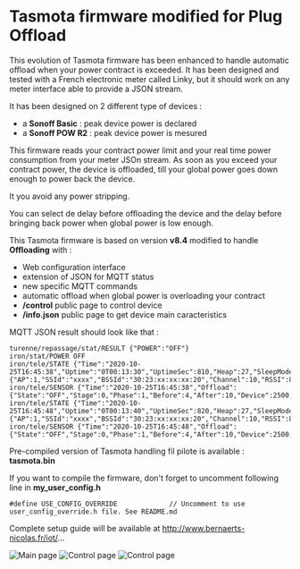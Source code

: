 Tasmota firmware modified for Plug Offload
=============

This evolution of Tasmota firmware has been enhanced to handle automatic offload when your power contract is exceeded. It has been designed and tested with a French electronic meter called Linky, but it should work on any meter interface able to provide a JSON stream.

It has been designed on 2 different type of devices :
  * a **Sonoff Basic** : peak device power is declared
  * a **Sonoff POW R2** : peak device power is mesured 

This firmware reads your contract power limit and your real time power consumption from your meter JSOn stream. As soon as you exceed your contract power, the device is offloaded, till your global power goes down enough to power back the device.

It you avoid any power stripping.


You can select de delay before offloading the device and the delay before bringing back power when global power is low enough.

This Tasmota firmware is based on version **v8.4** modified to handle **Offloading** with :
  * Web configuration interface
  * extension of JSON for MQTT status
  * new specific MQTT commands
  * automatic offload when global power is overloading your contract
  * **/control** public page to control device
  * **/info.json** public page to get device main caracteristics

MQTT JSON result should look like that :

    turenne/repassage/stat/RESULT {"POWER":"OFF"}
    iron/stat/POWER OFF
    iron/tele/STATE {"Time":"2020-10-25T16:45:38","Uptime":"0T00:13:30","UptimeSec":810,"Heap":27,"SleepMode":"Dynamic","Sleep":50,"LoadAvg":19,"MqttCount":1,"POWER":"OFF","Wifi":{"AP":1,"SSId":"xxxx","BSSId":"30:23:xx:xx:xx:20","Channel":10,"RSSI":86,"Signal":-57,"LinkCount":1,"Downtime":"0T00:00:05"}}
    iron/tele/SENSOR {"Time":"2020-10-25T16:45:38","Offload":{"State":"OFF","Stage":0,"Phase":1,"Before":4,"After":10,"Device":2500,"Max":6600,"Contract":6000,"Adjust":10,"Topic":"compteur/tele/SENSOR","KeyInst":"SINSTS1","KeyMax":"SSOUSC"},"IP":"192.168.1.77","MAC":"A4:CF:xx:xx:xx:2E"}
    iron/tele/STATE {"Time":"2020-10-25T16:45:48","Uptime":"0T00:13:40","UptimeSec":820,"Heap":27,"SleepMode":"Dynamic","Sleep":50,"LoadAvg":19,"MqttCount":1,"POWER":"OFF","Wifi":{"AP":1,"SSId":"xxxx","BSSId":"30:23:xx:xx:xx:20","Channel":10,"RSSI":84,"Signal":-58,"LinkCount":1,"Downtime":"0T00:00:05"}}
    iron/tele/SENSOR {"Time":"2020-10-25T16:45:48","Offload":{"State":"OFF","Stage":0,"Phase":1,"Before":4,"After":10,"Device":2500,"Max":6600,"Contract":6000,"Adjust":10,"Topic":"compteur/tele/SENSOR","KeyInst":"SINSTS1","KeyMax":"SSOUSC"},"IP":"192.168.1.77","MAC":"A4:CF:xx:xx:xx:2E"}

Pre-compiled version of Tasmota handling fil pilote is available : **tasmota.bin**

If you want to compile the firmware, don't forget to uncomment following line in **my_user_config.h**

    #define USE_CONFIG_OVERRIDE             // Uncomment to use user_config_override.h file. See README.md

Complete setup guide will be available at http://www.bernaerts-nicolas.fr/iot/...

![Main page](https://raw.githubusercontent.com/NicolasBernaerts/tasmota/master/offload/tasmota-offload-main.png)   ![Control page](https://raw.githubusercontent.com/NicolasBernaerts/tasmota/master/offload/tasmota-offload-config.png)   ![Control page](https://raw.githubusercontent.com/NicolasBernaerts/tasmota/master/offload/tasmota-offload-control.png) 
